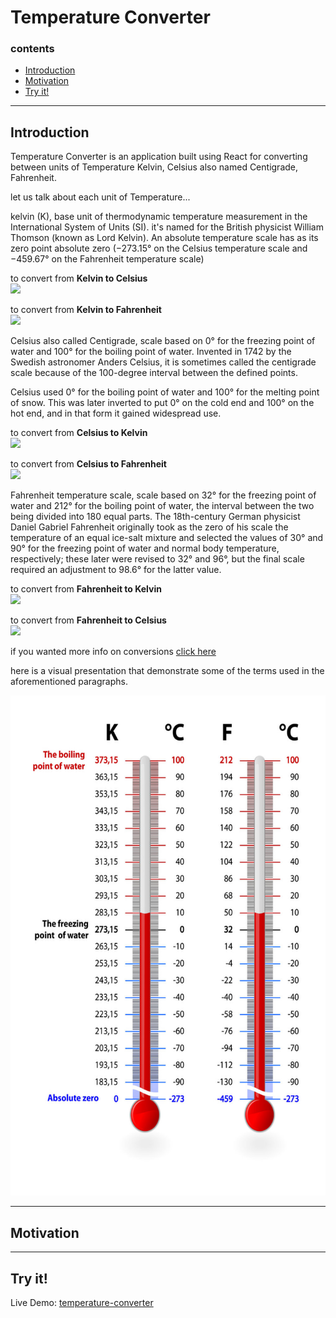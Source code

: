 # Temperature Converter

### contents

-   [Introduction](#introduction)
-   [Motivation](#motivation)
-   [Try it!](#try-it!)

---

## Introduction

Temperature Converter is an application built using React for converting between units of Temperature Kelvin, Celsius also named Centigrade, Fahrenheit.

let us talk about each unit of Temperature...

kelvin (K), base unit of thermodynamic temperature measurement in the International System of Units (SI). it's named for the British physicist William Thomson (known as Lord Kelvin). An absolute temperature scale has as its zero point absolute zero (−273.15° on the Celsius temperature scale and −459.67° on the Fahrenheit temperature scale)

to convert from **Kelvin to Celsius**
<br> <img src="http://yuml.me/diagram/scruffy/class/[°C = K - 273.15{bg:blue}]" >

to convert from **Kelvin to Fahrenheit**
<br> <img src="http://yuml.me/diagram/scruffy/class/[°F = (K - 273.15) × 9 / 5 + 32{bg:blue}]" >

Celsius also called Centigrade, scale based on 0° for the freezing point of water and 100° for the boiling point of water. Invented in 1742 by the Swedish astronomer Anders Celsius, it is sometimes called the centigrade scale because of the 100-degree interval between the defined points.

Celsius used 0° for the boiling point of water and 100° for the melting point of snow. This was later inverted to put 0° on the cold end and 100° on the hot end, and in that form it gained widespread use.

to convert from **Celsius to Kelvin**
<br> <img src="http://yuml.me/diagram/scruffy/class/[K = °C + 273.15{bg:blue}]" >

to convert from **Celsius to Fahrenheit**
<br> <img src="http://yuml.me/diagram/scruffy/class/[°F = °C × (9 / 5) + 32{bg:blue}]" >

Fahrenheit temperature scale, scale based on 32° for the freezing point of water and 212° for the boiling point of water, the interval between the two being divided into 180 equal parts. The 18th-century German physicist Daniel Gabriel Fahrenheit originally took as the zero of his scale the temperature of an equal ice-salt mixture and selected the values of 30° and 90° for the freezing point of water and normal body temperature, respectively; these later were revised to 32° and 96°, but the final scale required an adjustment to 98.6° for the latter value.

to convert from **Fahrenheit to Kelvin**
<br> <img src="http://yuml.me/diagram/scruffy/class/[K = (°F - 32) × 5 / 9 + 273.15{bg:blue}]" >

to convert from **Fahrenheit to Celsius**
<br> <img src="http://yuml.me/diagram/scruffy/class/[°C = (°F - 32) × 5 / 9 {bg:blue}]" >

if you wanted more info on conversions [click here](https://byjus.com/temperature-conversion-formula/)

here is a visual presentation that demonstrate some of the terms used in the aforementioned paragraphs.

<img src="/src/assets/images/scales(k%2Cf%2Cc).jpeg" alt="unit of temperatures" width="550" height="800">

---

## Motivation

---

## Try it!

Live Demo: [temperature-converter](https://temperature-converter-tc.vercel.app)
